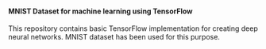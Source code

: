 #### MNIST Dataset for machine learning using TensorFlow

This repository contains basic TensorFlow implementation for creating deep neural networks. MNIST dataset has been used for this purpose.
